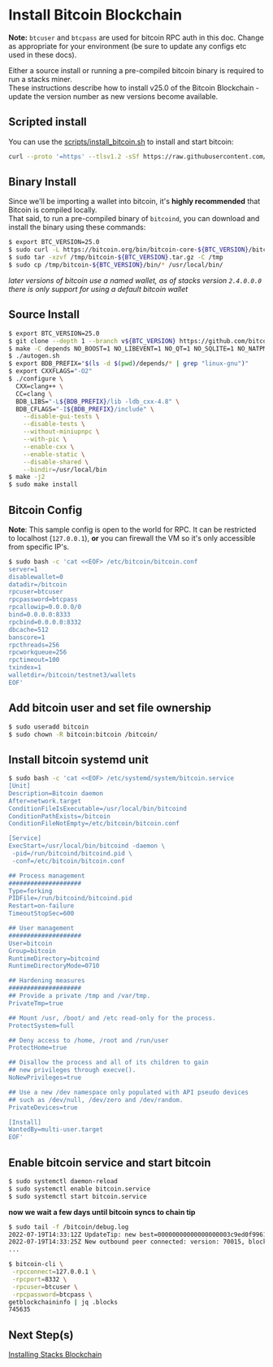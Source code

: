 # Install Bitcoin Blockchain

**Note:** `btcuser` and `btcpass` are used for bitcoin RPC auth in this doc. Change as appropriate for your environment (be sure to update any configs etc used in these docs).

Either a source install or running a pre-compiled bitcoin binary is required to run a stacks miner. \
These instructions describe how to install v25.0 of the Bitcoin Blockchain - update the version number as new versions become available.

## Scripted install

You can use the [scripts/install_bitcoin.sh](./scripts/install_bitcoin.sh) to install and start bitcoin:

```bash
curl --proto '=https' --tlsv1.2 -sSf https://raw.githubusercontent.com/stacksfoundation/miner-docs/main/scripts/install_bitcoin.sh | bash
```

## Binary Install

Since we'll be importing a wallet into bitcoin, it's **highly recommended** that Bitcoin is compiled locally. \
That said, to run a pre-compiled binary of `bitcoind`, you can download and install the binary using these commands:

```bash
$ export BTC_VERSION=25.0
$ sudo curl -L https://bitcoin.org/bin/bitcoin-core-${BTC_VERSION}/bitcoin-${BTC_VERSION}-x86_64-linux-gnu.tar.gz -o /tmp/bitcoin-${BTC_VERSION}.tar.gz
$ sudo tar -xzvf /tmp/bitcoin-${BTC_VERSION}.tar.gz -C /tmp
$ sudo cp /tmp/bitcoin-${BTC_VERSION}/bin/* /usr/local/bin/
```

_later versions of bitcoin use a named wallet, as of stacks version `2.4.0.0.0` there is only support for using a default bitcoin wallet_

## Source Install

```bash
$ export BTC_VERSION=25.0
$ git clone --depth 1 --branch v${BTC_VERSION} https://github.com/bitcoin/bitcoin /tmp/bitcoin && cd /tmp/bitcoin
$ make -C depends NO_BOOST=1 NO_LIBEVENT=1 NO_QT=1 NO_SQLITE=1 NO_NATPMP=1 NO_UPNP=1 NO_ZMQ=1 NO_USDT=1
$ ./autogen.sh
$ export BDB_PREFIX="$(ls -d $(pwd)/depends/* | grep "linux-gnu")"
$ export CXXFLAGS="-O2"
$ ./configure \
  CXX=clang++ \
  CC=clang \
  BDB_LIBS="-L${BDB_PREFIX}/lib -ldb_cxx-4.8" \
  BDB_CFLAGS="-I${BDB_PREFIX}/include" \
    --disable-gui-tests \
    --disable-tests \
    --without-miniupnpc \
    --with-pic \
    --enable-cxx \
    --enable-static \
    --disable-shared \
    --bindir=/usr/local/bin
$ make -j2
$ sudo make install
```

## Bitcoin Config

**Note**: This sample config is open to the world for RPC. It can be restricted to localhost (`127.0.0.1`), **or** you can firewall the VM so it's only accessible from specific IP's.

```bash
$ sudo bash -c 'cat <<EOF> /etc/bitcoin/bitcoin.conf
server=1
disablewallet=0
datadir=/bitcoin
rpcuser=btcuser
rpcpassword=btcpass
rpcallowip=0.0.0.0/0
bind=0.0.0.0:8333
rpcbind=0.0.0.0:8332
dbcache=512
banscore=1
rpcthreads=256
rpcworkqueue=256
rpctimeout=100
txindex=1
walletdir=/bitcoin/testnet3/wallets
EOF'
```

## Add bitcoin user and set file ownership

```bash
$ sudo useradd bitcoin
$ sudo chown -R bitcoin:bitcoin /bitcoin/
```

## Install bitcoin systemd unit

```bash
$ sudo bash -c 'cat <<EOF> /etc/systemd/system/bitcoin.service
[Unit]
Description=Bitcoin daemon
After=network.target
ConditionFileIsExecutable=/usr/local/bin/bitcoind
ConditionPathExists=/bitcoin
ConditionFileNotEmpty=/etc/bitcoin/bitcoin.conf

[Service]
ExecStart=/usr/local/bin/bitcoind -daemon \
 -pid=/run/bitcoind/bitcoind.pid \
 -conf=/etc/bitcoin/bitcoin.conf

## Process management
####################
Type=forking
PIDFile=/run/bitcoind/bitcoind.pid
Restart=on-failure
TimeoutStopSec=600

## User management
####################
User=bitcoin
Group=bitcoin
RuntimeDirectory=bitcoind
RuntimeDirectoryMode=0710

## Hardening measures
####################
## Provide a private /tmp and /var/tmp.
PrivateTmp=true

## Mount /usr, /boot/ and /etc read-only for the process.
ProtectSystem=full

## Deny access to /home, /root and /run/user
ProtectHome=true

## Disallow the process and all of its children to gain
## new privileges through execve().
NoNewPrivileges=true

## Use a new /dev namespace only populated with API pseudo devices
## such as /dev/null, /dev/zero and /dev/random.
PrivateDevices=true

[Install]
WantedBy=multi-user.target
EOF'
```

## Enable bitcoin service and start bitcoin

```bash
$ sudo systemctl daemon-reload
$ sudo systemctl enable bitcoin.service
$ sudo systemctl start bitcoin.service
```

**now we wait a few days until bitcoin syncs to chain tip**

```bash
$ sudo tail -f /bitcoin/debug.log
2022-07-19T14:33:12Z UpdateTip: new best=00000000000000000003c9ed0f9961b984e40082faa35bb9244f47ba0d68d6f2 height=745635 version=0x27ffe004 log2_work=93.635332 tx=750040284 date='2022-07-19T14:32:43Z' progress=1.000000 cache=161.3MiB(1219743txo)
2022-07-19T14:33:25Z New outbound peer connected: version: 70015, blocks=745635, peer=118 (block-relay-only)
...

$ bitcoin-cli \
 -rpcconnect=127.0.0.1 \
 -rpcport=8332 \
 -rpcuser=btcuser \
 -rpcpassword=btcpass \
getblockchaininfo | jq .blocks
745635
```

## Next Step(s)

[Installing Stacks Blockchain](./stacks-blockchain.md)
